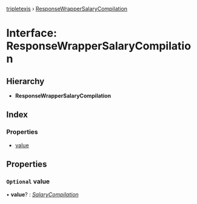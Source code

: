 [tripletexjs](../README.md) › [ResponseWrapperSalaryCompilation](responsewrappersalarycompilation.md)

# Interface: ResponseWrapperSalaryCompilation

## Hierarchy

* **ResponseWrapperSalaryCompilation**

## Index

### Properties

* [value](responsewrappersalarycompilation.md#optional-value)

## Properties

### `Optional` value

• **value**? : *[SalaryCompilation](salarycompilation.md)*
